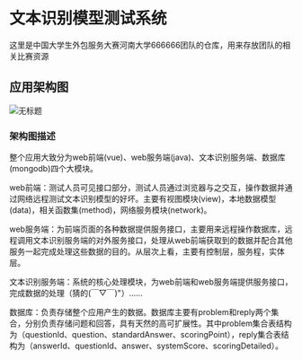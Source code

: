 # 文本识别模型测试系统

这里是中国大学生外包服务大赛河南大学666666团队的仓库，用来存放团队的相关比赛资源
## 应用架构图

![无标题](C:\Users\Administrator\Desktop\无标题.png)

### 架构图描述

整个应用大致分为web前端(vue)、web服务端(java)、文本识别服务端、数据库(mongodb)四个大模块。

web前端：测试人员可见接口部分，测试人员通过浏览器与之交互，操作数据并通过网络远程测试文本识别模型的好坏。主要有视图模块(view)，本地数据模型(data)，相关函数集(method)，网络服务模块(network)。

web服务端：为前端页面的各种数据提供服务接口，主要用来远程操作数据库，远程调用文本识别服务端的对外服务接口，处理从web前端获取到的数据并配合其他服务一起完成处理这些数据的目的。从层次上看，主要有控制层，服务程，实体层。

文本识别服务端：系统的核心处理模块，为web前端和web服务端提供服务接口，完成数据的处理（猜的(￣▽￣)"）......

数据库：负责存储整个应用产生的数据。数据库主要有problem和reply两个集合，分别负责存储问题和回答，具有天然的高可扩展性。其中problem集合表结构为（questionId、question、standardAnswer、scoringPoint），reply集合表结构为（answerId、questionId、answer、systemScore、scoringDetailed）。



